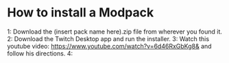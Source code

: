 # How to install a Modpack

1: Download the (insert pack name here).zip file from wherever you found it.
2: Download the Twitch Desktop app and run the installer.
3: Watch this youtube video: https://www.youtube.com/watch?v=6d46RxGbKg8& and follow his directions.
4:
